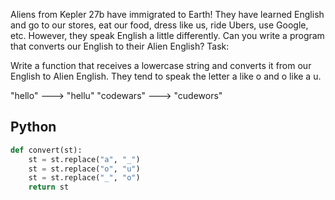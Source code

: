 Aliens from Kepler 27b have immigrated to Earth! They have learned English and go to our stores, eat our food, dress like us, ride Ubers, use Google, etc. However, they speak English a little differently. Can you write a program that converts our English to their Alien English?
Task:

Write a function that receives a lowercase string and converts it from our English to Alien English. They tend to speak the letter a like o and o like a u.

"hello" ---> "hellu"
"codewars" ---> "cudewors"

## Python
```python
def convert(st):
    st = st.replace("a", "_")
    st = st.replace("o", "u")
    st = st.replace("_", "o")
    return st
```
